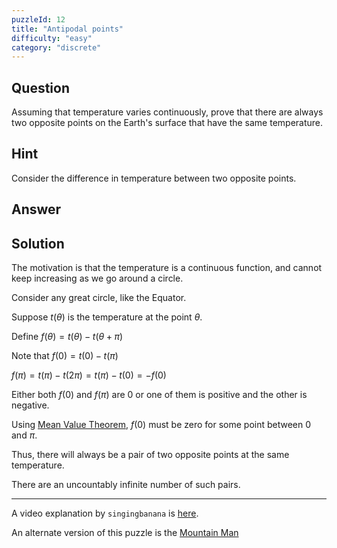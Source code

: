 ```yaml
---
puzzleId: 12
title: "Antipodal points"
difficulty: "easy"
category: "discrete"
---
```


## Question
Assuming that temperature varies continuously, prove that there are always two opposite points on the Earth's surface that have the same temperature.

## Hint
Consider the difference in temperature between two opposite points.

## Answer


## Solution
The motivation is that the temperature is a continuous function, and cannot keep increasing as we go around a circle.

Consider any great circle, like the Equator.

Suppose $t(\theta)$ is the temperature at the point $\theta$. 

Define $f(\theta) = t(\theta)-t(\theta+\pi)$

Note that $f(0)=t(0)-t(\pi)$

$f(\pi)=t(\pi)-t(2 \pi) = t(\pi)-t(0) = -f(0)$

Either both $f(0)$ and $f(\pi)$ are $0$ or one of them is positive and the other is negative.

Using [Mean Value Theorem](https://en.wikipedia.org/wiki/Mean_value_theorem), $f(0)$ must be zero for some point between $0$ and $\pi$.

Thus, there will always be a pair of two opposite points at the same temperature.


There are an uncountably infinite number of such pairs.

---

A video explanation by `singingbanana` is [here](https://www.youtube.com/watch?v=5Px6fajpSio).

An alternate version of this puzzle is the [Mountain Man](http://www.techinterview.org/post/521419748/mountain-man)
